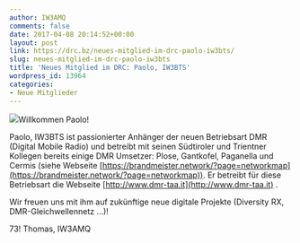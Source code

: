 ```yaml
---
author: IW3AMQ
comments: false
date: 2017-04-08 20:14:52+00:00
layout: post
link: https://drc.bz/neues-mitglied-im-drc-paolo-iw3bts/
slug: neues-mitglied-im-drc-paolo-iw3bts
title: 'Neues Mitglied im DRC: Paolo, IW3BTS'
wordpress_id: 13964
categories:
- Neue Mitglieder
---
```


[![](https://drc.bz/wp-content/uploads/2017/04/Paolo_Renon.jpg)](https://drc.bz/neues-mitglied-im-drc-paolo-iw3bts/paolo_renon/)Willkommen Paolo!

Paolo, IW3BTS ist passionierter Anhänger der neuen Betriebsart DMR (Digital Mobile Radio) und betreibt mit seinen Südtiroler und Trientner Kollegen bereits einige DMR Umsetzer: Plose, Gantkofel, Paganella und Cermis (siehe Webseite [https://brandmeister.network/?page=networkmap](https://brandmeister.network/?page=networkmap)). Er betreibt für diese Betriebsart die Webseite [http://www.dmr-taa.it](http://www.dmr-taa.it) .

Wir freuen uns mit ihm auf zukünftige neue digitale Projekte (Diversity RX, DMR-Gleichwellennetz ...)!

73! Thomas, IW3AMQ


